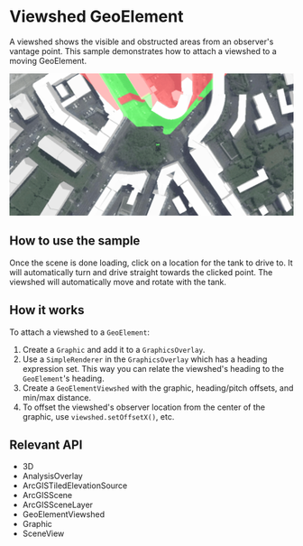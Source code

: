 <h1>Viewshed GeoElement</h1>

<p>A viewshed shows the visible and obstructed areas from an observer's vantage point. This sample demonstrates how to attach a viewshed to a moving GeoElement.</p>

<p><img src="ViewshedGeoElement.gif"/></p>

<h2>How to use the sample</h2>

<p>Once the scene is done loading, click on a location for the tank to drive to. It will automatically turn and 
drive straight towards the clicked point. The viewshed will automatically move and rotate with the tank.</p>

<h2>How it works</h2>

<p>To attach a viewshed to a <code>GeoElement</code>:</p>

<ol>
  <li>Create a <code>Graphic</code> and add it to a <code>GraphicsOverlay</code>.</li>
  <li>Use a <code>SimpleRenderer</code> in the <code>GraphicsOverlay</code> which has a heading expression set. This 
  way you can relate the viewshed's heading to the <code>GeoElement</code>'s heading.
  <li>Create a <code>GeoElementViewshed</code> with the graphic, heading/pitch offsets, and min/max distance.</li>
  <li>To offset the viewshed's observer location from the center of the graphic, use <code>viewshed.setOffsetX()</code>, etc.</li>
</ol>

<h2>Relevant API</h2>

<ul>
  <li>3D</li>
  <li>AnalysisOverlay</li>
  <li>ArcGISTiledElevationSource</li>
  <li>ArcGISScene</li>
  <li>ArcGISSceneLayer</li>
  <li>GeoElementViewshed</li>
  <li>Graphic</li>
  <li>SceneView</li>
</ul>
